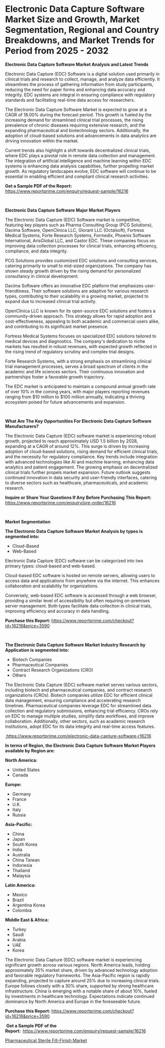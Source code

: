 <p><h1>Electronic Data Capture Software Market Size and Growth, Market Segmentation, Regional and Country Breakdowns, and Market Trends for Period from 2025 -  2032</h1></p><p><strong>Electronic Data Capture Software Market Analysis and Latest Trends</strong></p>
<p><p>Electronic Data Capture (EDC) Software is a digital solution used primarily in clinical trials and research to collect, manage, and analyze data efficiently. It streamlines the process of gathering information from study participants, reducing the need for paper forms and enhancing data accuracy and integrity. EDC systems are integral in ensuring compliance with regulatory standards and facilitating real-time data access for researchers.</p><p>The Electronic Data Capture Software Market is expected to grow at a CAGR of 18.00% during the forecast period. This growth is fueled by the increasing demand for streamlined clinical trial processes, the rising prevalence of chronic diseases requiring extensive research, and the expanding pharmaceutical and biotechnology sectors. Additionally, the adoption of cloud-based solutions and advancements in data analytics are driving innovation within the market. </p><p>Current trends also highlight a shift towards decentralized clinical trials, where EDC plays a pivotal role in remote data collection and management. The integration of artificial intelligence and machine learning within EDC systems is enhancing data analysis capabilities, further propelling market growth. As regulatory landscapes evolve, EDC software will continue to be essential in enabling efficient and compliant clinical research activities.</p></p>
<p><strong>Get a Sample PDF of the Report:&nbsp;</strong> <a href="https://www.reportprime.com/enquiry/request-sample/16216?utm_campaign=3059&utm_medium=2&utm_source=Github&utm_content=ia&utm_term=20032025&utm_id=electronic-data-capture-software">https://www.reportprime.com/enquiry/request-sample/16216</a></p>
<p>&nbsp;</p>
<p><strong>Electronic Data Capture Software Major Market Players</strong></p>
<p><p>The Electronic Data Capture (EDC) Software market is competitive, featuring key players such as Pharma Consulting Group (PCG Solutions), Dacima Software, OpenClinica LLC, Glorant LLC (Octalsoft), Fortress Medical Systems, Forte Research Systems, Formedix, Phoenix Software International, ArisGlobal LLC, and Castor EDC. These companies focus on improving data collection processes for clinical trials, enhancing efficiency, compliance, and data integrity.</p><p>PCG Solutions provides customized EDC solutions and consulting services, catering primarily to small to mid-sized organizations. The company has shown steady growth driven by the rising demand for personalized consultancy in clinical development. </p><p>Dacima Software offers an innovative EDC platform that emphasizes user-friendliness. Their software solutions are adaptive for various research types, contributing to their scalability in a growing market, projected to expand due to increased clinical trial activity.</p><p>OpenClinica LLC is known for its open-source EDC solutions and fosters a community-driven approach. This strategy allows for rapid adoption and cost-effectiveness, appealing to both academic and commercial users alike, and contributing to its significant market presence.</p><p>Fortress Medical Systems focuses on specialized EDC solutions tailored to medical devices and diagnostics. The company's dedication to niche markets has resulted in robust revenues, with expected growth reflected in the rising trend of regulatory scrutiny and complex trial designs.</p><p>Forte Research Systems, with a strong emphasis on streamlining clinical trial management processes, serves a broad spectrum of clients in the academic and life sciences sectors. Their continuous innovation and partnerships foster a favorable growth trajectory.</p><p>The EDC market is anticipated to maintain a compound annual growth rate of over 10% in the coming years, with major players reporting revenues ranging from $10 million to $100 million annually, indicating a thriving ecosystem poised for future advancements and expansion.</p></p>
<p>&nbsp;</p>
<p><strong>What Are The Key Opportunities For Electronic Data Capture Software Manufacturers?</strong></p>
<p><p>The Electronic Data Capture (EDC) software market is experiencing robust growth, projected to reach approximately USD 1.5 billion by 2028, expanding at a CAGR of around 12%. This surge is driven by increasing adoption of cloud-based solutions, rising demand for efficient clinical trials, and the necessity for regulatory compliance. Key trends include integration with advanced technologies like AI and machine learning, enhancing data analytics and patient engagement. The growing emphasis on decentralized clinical trials further propels market expansion. Future outlook suggests continued innovation in data security and user-friendly interfaces, catering to diverse sectors such as healthcare, pharmaceuticals, and academic research.</p></p>
<p><strong>Inquire or Share Your Questions If Any Before Purchasing This Report:</strong> <a href="https://www.reportprime.com/enquiry/pre-order/16216?utm_campaign=3059&utm_medium=2&utm_source=Github&utm_content=ia&utm_term=20032025&utm_id=electronic-data-capture-software">https://www.reportprime.com/enquiry/pre-order/16216</a></p>
<p>&nbsp;</p>
<p><strong>Market Segmentation</strong></p>
<p><strong>The Electronic Data Capture Software Market Analysis by types is segmented into:</strong></p>
<p><ul><li>Cloud-Based</li><li>Web-Based</li></ul></p>
<p><p>Electronic Data Capture (EDC) software can be categorized into two primary types: cloud-based and web-based. </p><p>Cloud-based EDC software is hosted on remote servers, allowing users to access data and applications from anywhere via the internet. This enhances collaboration and scalability for organizations. </p><p>Conversely, web-based EDC software is accessed through a web browser, providing a similar level of accessibility but often requiring on-premises server management. Both types facilitate data collection in clinical trials, improving efficiency and accuracy in data handling.</p></p>
<p><strong>Purchase this Report:&nbsp;</strong><a href="https://www.reportprime.com/checkout?id=16216&price=3590&utm_campaign=3059&utm_medium=2&utm_source=Github&utm_content=ia&utm_term=20032025&utm_id=electronic-data-capture-software">https://www.reportprime.com/checkout?id=16216&price=3590</a></p>
<p>&nbsp;</p>
<p><strong>The Electronic Data Capture Software Market Industry Research by Application is segmented into:</strong></p>
<p><ul><li>Biotech Companies</li><li>Pharmaceutical Companies</li><li>Contract Research Organizations (CRO)</li><li>Others</li></ul></p>
<p><p>The Electronic Data Capture (EDC) software market serves various sectors, including biotech and pharmaceutical companies, and contract research organizations (CROs). Biotech companies utilize EDC for efficient clinical data management, ensuring compliance and accelerating research timelines. Pharmaceutical companies leverage EDC for streamlined data collection and regulatory submissions, enhancing trial efficiency. CROs rely on EDC to manage multiple studies, simplify data workflows, and improve collaboration. Additionally, other sectors, such as academic research institutions, adopt EDC for its data integrity and real-time access features.</p></p>
<p><a href="https://www.reportprime.com/electronic-data-capture-software-r16216?utm_campaign=3059&utm_medium=2&utm_source=Github&utm_content=ia&utm_term=20032025&utm_id=electronic-data-capture-software">&nbsp;https://www.reportprime.com/electronic-data-capture-software-r16216</a></p>
<p><strong>In terms of Region, the Electronic Data Capture Software Market Players available by Region are:</strong></p>
<p>
    <p> <strong> North America: </strong>
        <ul>
            <li>United States</li>
            <li>Canada</li>
        </ul>
        </p> 
    <p> <strong> Europe: </strong>
        <ul>
            <li>Germany</li>
            <li>France</li>
            <li>U.K.</li>
            <li>Italy</li>
            <li>Russia</li>
        </ul>
        </p> 
    <p> <strong> Asia-Pacific: </strong>
        <ul>
            <li>China</li>
            <li>Japan</li>
            <li>South Korea</li>
            <li>India</li>
            <li>Australia</li>
            <li>China Taiwan</li>
            <li>Indonesia</li>
            <li>Thailand</li>
            <li>Malaysia</li>
        </ul>
        </p> 
    <p> <strong> Latin America: </strong>
        <ul>
            <li>Mexico</li>
            <li>Brazil</li>
            <li>Argentina Korea</li>
            <li>Colombia</li>
        </ul>
        </p> 
    <p> <strong> Middle East & Africa: </strong>
        <ul>
            <li>Turkey</li>
            <li>Saudi</li>
            <li>Arabia</li>
            <li>UAE</li>
            <li>Korea</li>
        </ul>
    </p>
    </p>
<p><p>The Electronic Data Capture (EDC) software market is experiencing significant growth across various regions. North America leads, holding approximately 35% market share, driven by advanced technology adoption and favorable regulatory frameworks. The Asia-Pacific region is rapidly expanding, projected to capture around 25% due to increasing clinical trials. Europe follows closely with a 30% share, supported by strong healthcare infrastructure. China is emerging with a notable share of about 10%, fueled by investments in healthcare technology. Expectations indicate continued dominance by North America and Europe in the foreseeable future.</p></p>
<p><strong>Purchase this Report: </strong><a href="https://www.reportprime.com/checkout?id=16216&price=3590&utm_campaign=3059&utm_medium=2&utm_source=Github&utm_content=ia&utm_term=20032025&utm_id=electronic-data-capture-software">https://www.reportprime.com/checkout?id=16216&price=3590</a></p>
<p>&nbsp;<strong>Get a Sample PDF of the Report:&nbsp;&nbsp;</strong><a href="https://www.reportprime.com/enquiry/request-sample/16216?utm_campaign=3059&utm_medium=2&utm_source=Github&utm_content=ia&utm_term=20032025&utm_id=electronic-data-capture-software">https://www.reportprime.com/enquiry/request-sample/16216</a></p>
<p><strong></strong></p>
<p><p><a href="https://github.com/DianaWilson796/Market-Research-Report-List-2/blob/main/pharmaceutical-sterile-fill-finish-market.md?utm_campaign=3059&utm_medium=2&utm_source=Github&utm_content=ia&utm_term=20032025&utm_id=electronic-data-capture-software">Pharmaceutical Sterile Fill-Finish Market</a></p></p>
